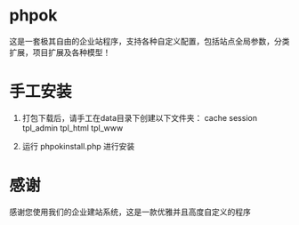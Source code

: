 phpok
=====

这是一套极其自由的企业站程序，支持各种自定义配置，包括站点全局参数，分类扩展，项目扩展及各种模型！

手工安装
===
1. 打包下载后，请手工在data目录下创建以下文件夹：
    cache
    session
    tpl_admin
    tpl_html
    tpl_www

2. 运行 phpokinstall.php 进行安装

感谢
===
感谢您使用我们的企业建站系统，这是一款优雅并且高度自定义的程序

